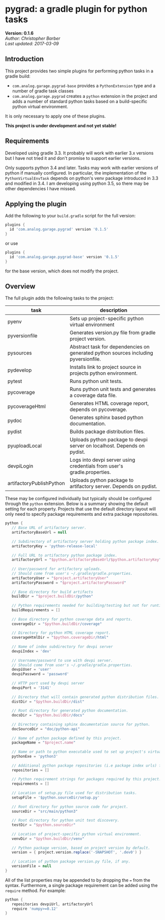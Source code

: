 # pygrad: a gradle plugin for python tasks
**Version: 0.1.6**  
*Author: Christopher Barber*  
*Last updated: 2017-03-09*

## Introduction

This project provides two simple plugins for performing python tasks in a gradle build:

* `com.analog.garage.pygrad-base` provides a `PythonExtension` type and a number of gradle task classes
* `com.analog.garage.pygrad` creates a `python` extension in the project and adds a number of standard python tasks based on a build-specific python virtual environment.

It is only necessary to apply one of these plugins.

**This project is under development and not yet stable!**

## Requirements

Developed using gradle 3.3. It probably will work with earlier 3.x versions but I have not tried it and don't promise to support earlier versions.

Only supports python 3.4 and later. Tasks may work with earlier versions of python if manually configured. In particular, the implementation of the `PythonVirtualEnvTask` depends on python's venv package introduced in 3.3 and modified in 3.4. I am developing using python 3.5, so there may be other dependencies I have missed.

## Applying the plugin

Add the following to your `build.gradle` script for the full version:

~~~groovy
plugins {
  id 'com.analog.garage.pygrad' version '0.1.5'
}
~~~

or use

~~~groovy
plugins {
  id 'com.analog.garage.pygrad-base' version '0.1.5'
}
~~~

for the base version, which does not modify the project.

## Overview

The full plugin adds the following tasks to the project:

task           | description
-------------- | ---
pyenv          | Sets up project-specific python virtual environment
pyversionfile  | Generates version.py file from gradle project version.
pysources      | Abstract task for dependencies on generated python sources including pyversionfile.
pydevelop      | Installs link to project source in projects python environment.
pytest         | Runs python unit tests.
pycoverage     | Runs python unit tests and generates a coverage data file.
pycoverageHtml | Generates HTML coverage report, depends on pycoverage.
pydoc          | Generates sphinx based python documentation.
pydist         | Builds package distribution files.
pyuploadLocal  | Uploads python package to devpi server on localhost. Depends on pydist.
devpiLogin     | Logs into devpi server using credentials from user's gradle.properties.
artifactoryPublishPython | Uploads python package to artifactory server. Depends on pydist.

These may be configured individually but typically should be configured through the `python` extension. Below is a summary showing the default setting for each property. Projects that use the default directory layout will only need to specify package requirements and extra package repositories.

~~~groovy
python {
   // Base URL of artifactory server.
   artifactoryBaseUrl = null
   
   // Subdirectory of artifactory server holding python package index.
   artifactoryKey = 'python-release-local'
   
   // Full URL to artifactory python package index.
   artifactoryUrl = "$python.artifactoryBaseUrl/$python.artifactoryKey"
   
   // User/password for artifactory uploads. 
   // Should come from user's ~/.gradle/gradle.properties.
   artifactoryUser = "$project.artifactoryUser"
   artifactoryPassword = "$project.artifactoryPassword"
   
   // Base directory for build artifacts
   buildDir = "$project.buildDir/python"
   
   // Python requirements needed for building/testing but not for runtime distribution.
   buildRequirements = []
   
   // Base directory for python coverage data and reports.
   coverageDir = "$python.buildDir/coverage"
   
   // Directory for python HTML coverage report.
   coverageHtmlDir = "$python.coverageDir/html"
   
   // Name of index subdirectory for devpi server
   devpiIndex = 'dev'
   
   // Username/password to use with devpi server. 
   // Should come from user's ~/.gradle/gradle.properties.
   devpiUser = 'user'
   devpiPassword = 'password'
   
   // HTTP port used by devpi server
   devpiPort = '3141'
   
   // Directory that will contain generated python distribution files.
   distDir = "$python.buildDir/dist"
   
   // Root directory for generated python documentation.
   docsDir = "$python.buildDir/docs"
   
   // Directory containing sphinx documentation source for python.
   docSourceDir = "doc/python-api"
   
   // Name of python package defined by this project.
   packageName = "$project.name"
   
   // Name or path to python executable used to set up project's virtual environment.
   pythonExe = 'python3'
   
   // Additional python package repositories (i.e package index urls) for downloads.
   repositories = []
   
   // Python requirement strings for packages required by this project.
   requirements = []
   
   // Location of setup.py file used for distribution tasks.
   setupFile = '$python.sourceDir/setup.py'
   
   // Root directory for python source code for project.
   sourceDir = "src/main/python3"
   
   // Root directory for python unit test discovery.
   testDir = "$python.sourceDir"
   
   // Location of project-specific python virtual environment.
   venvDir = "$python.buildDir/venv"
   
   // Python package version, based on project version by default.
   version = { project.version.replace('-SNAPSHOT', '.dev0') }
   
   // Location of python package version.py file, if any.
   versionFile = null
}
~~~

All of the list properties may be appended to by dropping the `=` from the syntax. Furthermore, a single package requirement can be added using the `require` method. For example:

~~~groovy
python {
   repositories devpiUrl, artifactoryUrl
   require 'numpy>=0.12'
}
~~~






